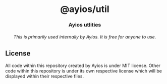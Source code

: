 <div align="center">
    <h1>@ayios/util</h1>
    <h3><b>Ayios utlities</b></h3>
    <h6>This is primarily used internally by Ayios. It is free for anyone to use.</h6>
</div>

## License
All code within this repository created by Ayios is under MIT license. Other code within this repository is under its own respective license which will be displayed within their respective files.